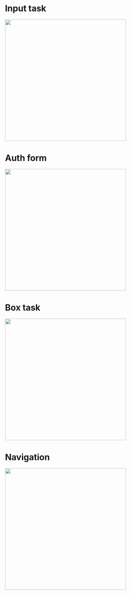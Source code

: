 # Input task
<img src="https://github.com/AndrewOch/theClapper-Mobile/assets/38253789/c6a97c43-67d2-4ebc-81b2-3c4c7c89280e" width="400">

# Auth form
<img src="https://github.com/AndrewOch/theClapper-Mobile/assets/38253789/db3c148d-6cf2-4e01-9c7f-a6bf1314b92a" width="400">

# Box task
<img src="https://github.com/AndrewOch/theClapper-Mobile/assets/38253789/f9d56eb1-1262-47ac-a23b-f9798e8ab88d" width="400">

# Navigation
<img src="https://github.com/AndrewOch/theClapper-Mobile/assets/38253789/d6d88c62-501d-4797-a03a-ad138bb70633" width="400">



